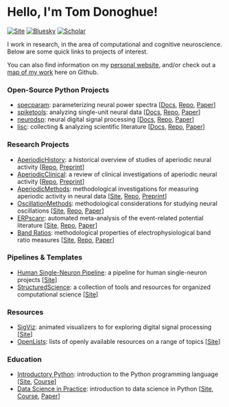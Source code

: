 # Hello, I'm Tom Donoghue!

[![Site](https://img.shields.io/badge/Site-tomdonoghue.github.io-informational.svg?color=616161&logoColor=white&labelColor=008f7b)](https://tomdonoghue.github.io/)
[![Bluesky](https://img.shields.io/badge/TomDonoghue-blue.svg?labelColor=2196F3&logo=bluesky&logoColor=white&color=616161)](https://bsky.app/profile/tomdonoghue.bsky.social)
[![Scholar](https://img.shields.io/badge/GoogleScholar-black.svg?logo=googlescholar&logoColor=white&color=616161&labelColor=00BFA5)](https://scholar.google.com/citations?user=pxZ6AdsAAAAJ&hl=en)

I work in research, in the area of computational and cognitive neuroscience. 
Below are some quick links to projects of interest. 

You can also find information on my 
[personal website](https://tomdonoghue.github.io/), and/or check out a
[map of my work](https://github.com/TomDonoghue/TomDonoghue/blob/main/codemap.md)
here on Github. 

### Open-Source Python Projects

- [specparam](https://github.com/fooof-tools/fooof): parameterizing neural power spectra 
[[Docs](https://fooof-tools.github.io/),
 [Repo](https://github.com/fooof-tools/fooof),
 [Paper](https://doi.org/10.1038/s41593-020-00744-x)]
- [spiketools](https://github.com/spiketools/spiketools): analyzing single-unit neural data
[[Docs](https://spiketools.github.io/),
 [Repo](https://github.com/spiketools/spiketools),
 [Paper](https://doi.org/10.21105/joss.05268)]
- [neurodsp](https://github.com/neurodsp-tools/neurodsp): neural digital signal processing
[[Docs](https://neurodsp-tools.github.io/),
 [Repo](https://github.com/neurodsp-tools/neurodsp),
 [Paper](https://doi.org/10.21105/joss.01272)] 
- [lisc](https://github.com/lisc-tools/lisc): collecting & analyzing scientific literature
[[Docs](https://fooof-tools.github.io/),
 [Repo](https://github.com/lisc-tools/lisc),
 [Paper](https://doi.org/10.21105/joss.01674)]

### Research Projects

- [AperiodicHistory](https://github.com/TomDonoghue/AperiodicHistory): a historical overview of studies of aperiodic neural activity [[Repo](https://github.com/TomDonoghue/AperiodicClinical), [Preprint](https://doi.org/10.31234/osf.io/zrvxa)]
- [AperiodicClinical](https://github.com/TomDonoghue/AperiodicClinical): a review of clinical investigations of aperiodic neural activity [[Repo](https://github.com/TomDonoghue/AperiodicClinical), [Preprint](https://doi.org/10.1101/2024.10.14.24314925)]
- [AperiodicMethods](https://github.com/AperiodicMethods/): methodological investigations for measuring aperiodic activity in neural data [[Site](https://aperiodicmethods.github.io/), [Repo](https://github.com/AperiodicMethods/AperiodicMethods), [Preprint](https://doi.org/10.1101/2024.09.15.613114)]
- [OscillationMethods](https://github.com/OscillationMethods): methodological considerations for studying neural oscillations
[[Site](https://oscillationmethods.github.io/),
 [Repo](https://github.com/OscillationMethods/OscillationMethods),
 [Paper](https://doi.org/10.1111/ejn.15361)]
- [ERPscanr](https://github.com/erpscanr): automated meta-analysis of the event-related potential literature
[[Site](https://erpscanr.github.io/),
 [Repo](https://github.com/ERPscanr/ERPscanr),
 [Paper](https://doi.org/10.1038/s41598-022-05939-9)]
- [Band Ratios](https://github.com/voytekresearch/bandratios): methodological properties of electrophysiological band ratio measures
[[Site](https://fooof-tools.github.io/fooof/auto_motivations/measurements/plot_BandRatios.html),
 [Repo](https://github.com/voytekresearch/bandratios),
 [Paper](https://doi.org/10.1523/ENEURO.0192-20.2020)]

### Pipelines & Templates

- [Human Single-Neuron Pipeline](https://github.com/HSNPipeline/): a pipeline for human single-neuron projects
[[Site](https://hsnpipeline.github.io/)]
- [StructuredScience](https://github.com/structuredscience/): a collection of tools and resources for organized computational science
[[Site](https://structuredscience.github.io/)]

### Resources

- [SigViz](https://github.com/TomDonoghue/SigViz): animated visualizers to for exploring digital signal processing
[[Site](https://tomdonoghue.github.io/SigViz/)]
- [OpenLists](https://github.com/openlists/): lists of openly available resources on a range of topics
[[Site](https://openlists.github.io/)]

### Education

- [Introductory Python](https://github.com/IntroductoryPython): introduction to the Python programming language 
[[Site](https://introductorypython.github.io/),
 [Course](https://github.com/COGS18)]
- [Data Science in Practice](https://github.com/DataScienceInPractice/): introduction to data science in Python
[[Site](https://datascienceinpractice.github.io/),
 [Course](https://github.com/cogs108),
 [Paper](https://doi.org/10.21105/jose.00121)]
